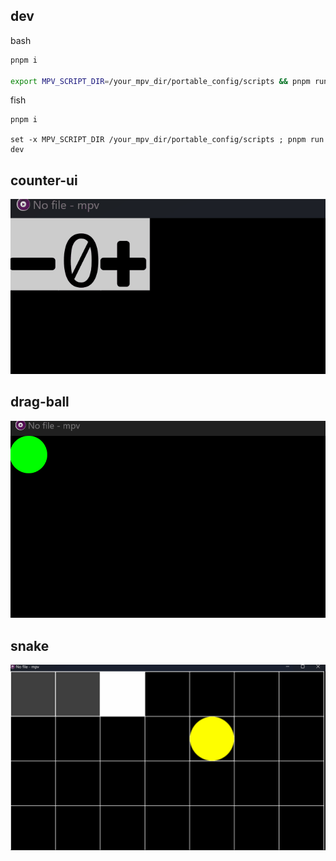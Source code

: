 
## dev
bash
```bash
pnpm i

export MPV_SCRIPT_DIR=/your_mpv_dir/portable_config/scripts && pnpm run dev
```

fish
```fish
pnpm i

set -x MPV_SCRIPT_DIR /your_mpv_dir/portable_config/scripts ; pnpm run dev
```

## counter-ui
![counter-ui](./img/counter-ui.gif)

## drag-ball
![drag-ball](./img/drag-ball.gif)

## snake
![snake](./img/snake.gif)